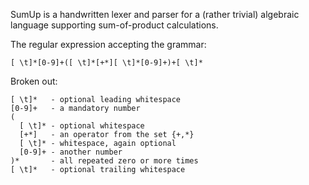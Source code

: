 SumUp is a handwritten lexer and parser for a (rather trivial)
algebraic language supporting sum-of-product calculations.

The regular expression accepting the grammar:
```
[ \t]*[0-9]+([ \t]*[+*][ \t]*[0-9]+)+[ \t]*
```
Broken out:
```
[ \t]*   - optional leading whitespace
[0-9]+   - a mandatory number
(
  [ \t]* - optional whitespace
  [+*]   - an operator from the set {+,*}
  [ \t]* - whitespace, again optional
  [0-9]+ - another number
)*       - all repeated zero or more times
[ \t]*   - optional trailing whitespace
```
